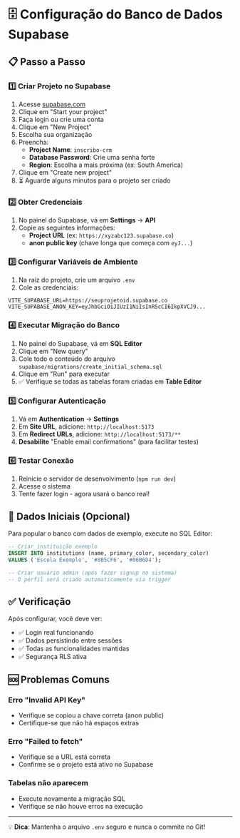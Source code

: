 # 🗄️ Configuração do Banco de Dados Supabase

## 📋 Passo a Passo

### 1️⃣ **Criar Projeto no Supabase**
1. Acesse [supabase.com](https://supabase.com)
2. Clique em "Start your project"
3. Faça login ou crie uma conta
4. Clique em "New Project"
5. Escolha sua organização
6. Preencha:
   - **Project Name**: `inscribo-crm`
   - **Database Password**: Crie uma senha forte
   - **Region**: Escolha a mais próxima (ex: South America)
7. Clique em "Create new project"
8. ⏳ Aguarde alguns minutos para o projeto ser criado

### 2️⃣ **Obter Credenciais**
1. No painel do Supabase, vá em **Settings** → **API**
2. Copie as seguintes informações:
   - **Project URL** (ex: `https://xyzabc123.supabase.co`)
   - **anon public key** (chave longa que começa com `eyJ...`)

### 3️⃣ **Configurar Variáveis de Ambiente**
1. Na raiz do projeto, crie um arquivo `.env`
2. Cole as credenciais:

```env
VITE_SUPABASE_URL=https://seuprojetoid.supabase.co
VITE_SUPABASE_ANON_KEY=eyJhbGciOiJIUzI1NiIsInR5cCI6IkpXVCJ9...
```

### 4️⃣ **Executar Migração do Banco**
1. No painel do Supabase, vá em **SQL Editor**
2. Clique em "New query"
3. Cole todo o conteúdo do arquivo `supabase/migrations/create_initial_schema.sql`
4. Clique em "Run" para executar
5. ✅ Verifique se todas as tabelas foram criadas em **Table Editor**

### 5️⃣ **Configurar Autenticação**
1. Vá em **Authentication** → **Settings**
2. Em **Site URL**, adicione: `http://localhost:5173`
3. Em **Redirect URLs**, adicione: `http://localhost:5173/**`
4. **Desabilite** "Enable email confirmations" (para facilitar testes)

### 6️⃣ **Testar Conexão**
1. Reinicie o servidor de desenvolvimento (`npm run dev`)
2. Acesse o sistema
3. Tente fazer login - agora usará o banco real!

## 🔧 **Dados Iniciais (Opcional)**

Para popular o banco com dados de exemplo, execute no SQL Editor:

```sql
-- Criar instituição exemplo
INSERT INTO institutions (name, primary_color, secondary_color) 
VALUES ('Escola Exemplo', '#8B5CF6', '#06B6D4');

-- Criar usuário admin (após fazer signup no sistema)
-- O perfil será criado automaticamente via trigger
```

## ✅ **Verificação**

Após configurar, você deve ver:
- ✅ Login real funcionando
- ✅ Dados persistindo entre sessões
- ✅ Todas as funcionalidades mantidas
- ✅ Segurança RLS ativa

## 🆘 **Problemas Comuns**

### Erro "Invalid API Key"
- Verifique se copiou a chave correta (anon public)
- Certifique-se que não há espaços extras

### Erro "Failed to fetch"
- Verifique se a URL está correta
- Confirme se o projeto está ativo no Supabase

### Tabelas não aparecem
- Execute novamente a migração SQL
- Verifique se não houve erros na execução

---

💡 **Dica**: Mantenha o arquivo `.env` seguro e nunca o commite no Git!